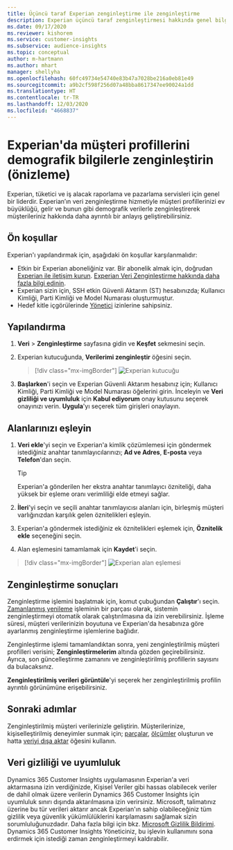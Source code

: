 ```yaml
---
title: Üçüncü taraf Experian zenginleştirme ile zenginleştirme
description: Experian üçüncü taraf zenginleştirmesi hakkında genel bilgiler.
ms.date: 09/17/2020
ms.reviewer: kishorem
ms.service: customer-insights
ms.subservice: audience-insights
ms.topic: conceptual
author: m-hartmann
ms.author: mhart
manager: shellyha
ms.openlocfilehash: 60fc49734e54740e83b47a7028be216a0eb81e49
ms.sourcegitcommit: a9b2cf598f256d07a48bba8617347ee90024a1dd
ms.translationtype: HT
ms.contentlocale: tr-TR
ms.lasthandoff: 12/03/2020
ms.locfileid: "4668837"
---
```

# <a name="enrich-customer-profiles-with-demographics-from-experian-preview"></a>Experian'da müşteri profillerini demografik bilgilerle zenginleştirin (önizleme)

Experian, tüketici ve iş alacak raporlama ve pazarlama servisleri için genel bir liderdir. Experian’ın veri zenginleştirme hizmetiyle müşteri profillerinizi ev büyüklüğü, gelir ve bunun gibi demografik verilerle zenginleştirerek müşterileriniz hakkında daha ayrıntılı bir anlayış geliştirebilirsiniz.

## <a name="prerequisites"></a>Ön koşullar

Experian'ı yapılandırmak için, aşağıdaki ön koşullar karşılanmalıdır:

- Etkin bir Experian aboneliğiniz var. Bir abonelik almak için, doğrudan [Experian ile iletişim kurun](https://www.experian.com/marketing-services/contact). [Experian Veri Zenginleştirme hakkında daha fazla bilgi edinin](https://www.experian.com/marketing-services/microsoft?cmpid=ems_web_mci_cdppage).
- Experian sizin için, SSH etkin Güvenli Aktarım (ST) hesabınızda; Kullanıcı Kimliği, Parti Kimliği ve Model Numarası oluşturmuştur.
- Hedef kitle içgörülerinde [Yönetici](permissions.md#administrator) izinlerine sahipsiniz.

## <a name="configuration"></a>Yapılandırma

1. **Veri** > **Zenginleştirme** sayfasına gidin ve **Keşfet** sekmesini seçin.

1. Experian kutucuğunda, **Verilerimi zenginleştir** öğesini seçin.

   > [!div class="mx-imgBorder"]
   > ![Experian kutucuğu](media/experian-tile.png "Experian kutucuğu")

1. **Başlarken**'i  seçin ve Experian Güvenli Aktarım hesabınız için; Kullanıcı Kimliği, Parti Kimliği ve Model Numarası öğelerini girin. İnceleyin ve **Veri gizliliği ve uyumluluk** için **Kabul ediyorum** onay kutusunu seçerek onayınızı verin. **Uygula**'yı seçerek tüm girişleri onaylayın.

## <a name="map-your-fields"></a>Alanlarınızı eşleyin

1. **Veri ekle**'yi seçin ve Experian'a kimlik çözümlemesi için göndermek istediğiniz anahtar tanımlayıcılarınızı; **Ad ve Adres**, **E-posta** veya **Telefon**'dan seçin.

   > [!TIP]
   > Experian'a gönderilen her ekstra anahtar tanımlayıcı özniteliği, daha yüksek bir eşleme oranı verimliliği elde etmeyi sağlar.

1. **İleri**'yi seçin ve seçili anahtar tanımlayıcısı alanları için, birleşmiş müşteri varlığınızdan karşılık gelen öznitelikleri eşleyin.

1. Experian'a göndermek istediğiniz ek öznitelikleri eşlemek için, **Öznitelik ekle** seçeneğini seçin.

1.  Alan eşlemesini tamamlamak için **Kaydet**'i seçin.

   > [!div class="mx-imgBorder"]
   > ![Experian alan eşlemesi](media/experian-field-mapping.png "Experian alan eşlemesi")

## <a name="enrichment-results"></a>Zenginleştirme sonuçları

Zenginleştirme işlemini başlatmak için, komut çubuğundan **Çalıştır**'ı seçin. [Zamanlanmış yenileme](system.md#schedule-tab) işleminin bir parçası olarak, sistemin zenginleştirmeyi otomatik olarak çalıştırılmasına da izin verebilirsiniz. İşleme süresi, müşteri verilerinizin boyutuna ve Experian'da hesabınıza göre ayarlanmış zenginleştirme işlemlerine bağlıdır.

Zenginleştirme işlemi tamamlandıktan sonra, yeni zenginleştirilmiş müşteri profilleri verisini; **Zenginleştirmelerim** altında gözden geçirebilirsiniz. Ayrıca, son güncelleştirme zamanını ve zenginleştirilmiş profillerin sayısını da bulacaksınız.

**Zenginleştirilmiş verileri görüntüle**'yi seçerek her zenginleştirilmiş profilin ayrıntılı görünümüne erişebilirsiniz.

## <a name="next-steps"></a>Sonraki adımlar

Zenginleştirilmiş müşteri verilerinizle geliştirin. Müşterilerinize, kişiselleştirilmiş deneyimler sunmak için; [parçalar](segments.md), [ölçümler](measures.md) oluşturun ve hatta [veriyi dışa aktar](export-destinations.md) öğesini kullanın.

## <a name="data-privacy-and-compliance"></a>Veri gizliliği ve uyumluluk

Dynamics 365 Customer Insights uygulamasının Experian'a veri aktarmasına izin verdiğinizde, Kişisel Veriler gibi hassas olabilecek veriler de dahil olmak üzere verilerin Dynamics 365 Customer Insights için uyumluluk sınırı dışında aktarılmasına izin verirsiniz. Microsoft, talimatınız üzerine bu tür verileri aktarır ancak Experian'ın sahip olabileceğiniz tüm gizlilik veya güvenlik yükümlülüklerini karşılamasını sağlamak sizin sorumluluğunuzdadır. Daha fazla bilgi için bkz. [Microsoft Gizlilik Bildirimi](https://go.microsoft.com/fwlink/?linkid=396732).
Dynamics 365 Customer Insights Yöneticiniz, bu işlevin kullanımını sona erdirmek için istediği zaman zenginleştirmeyi kaldırabilir.
